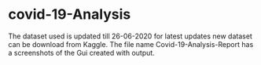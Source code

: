 # covid-19-Analysis
The dataset used is updated till 26-06-2020 for latest updates new dataset can be download from Kaggle. The file name Covid-19-Analysis-Report has a screenshots of the Gui created with output.
